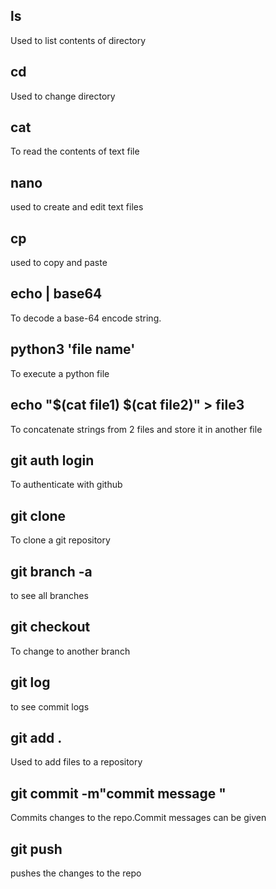 ## ls

Used to list contents of directory

## cd
Used to change directory

## cat

To read the contents of text file

## nano

used to create and edit text files

## cp

used to copy and paste

## echo <base64 encodedString> | base64

To decode a base-64 encode string.

## python3 'file name'

To execute a python file

## echo "$(cat file1) $(cat file2)" > file3

To concatenate strings from 2 files and store it in another file

## git auth login

To authenticate with github

## git clone

To clone a git repository

## git branch -a

to see all branches

## git checkout

To change to another branch

## git log

to see commit logs

## git add .

Used to add files to a repository

## git commit -m"commit message "

Commits changes to the repo.Commit messages can be given

## git push

pushes the changes to the repo

